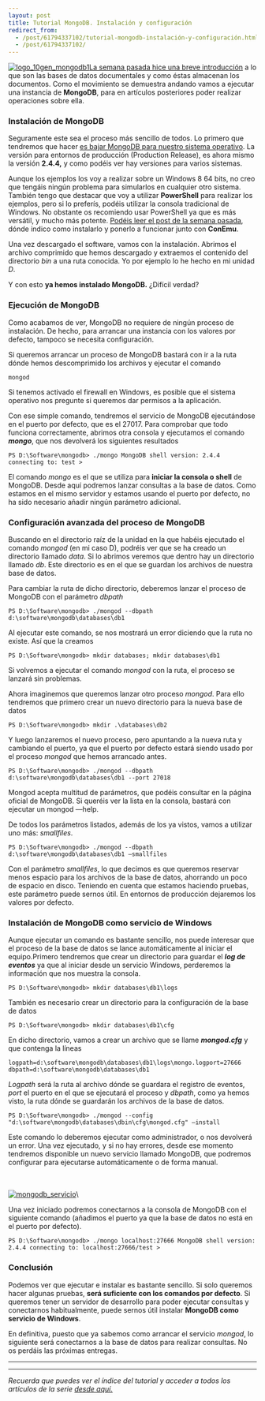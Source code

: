 ```yaml
---
layout: post
title: Tutorial MongoDB. Instalación y configuración
redirect_from:
  - /post/61794337102/tutorial-mongodb-instalación-y-configuración.html
  - /post/61794337102/
---
```


[![logo\_10gen\_mongodb1](http://lh6.ggpht.com/-sOFuOMBtNm4/UcIoiQk6jBI/AAAAAAAAAz0/5lIzCghBMK8/logo_10gen_mongodb1_thumb.png?imgmax=800 "logo_10gen_mongodb1")](http://lh4.ggpht.com/-55DoRJE-qY8/UcIoay823oI/AAAAAAAAAzs/ETO8lK-cmSI/s1600-h/logo_10gen_mongodb1%25255B2%25255D.png)[La
semana pasada hice una breve
introducción](https://charlascylon.com/post/61794334554/tutorial-mongodb-introducción-a-nosql-y-las-bases.html)
a lo que son las bases de datos documentales y como éstas almacenan los
documentos. Como el movimiento se demuestra andando vamos a ejecutar una
instancia de **MongoDB**, para en artículos posteriores poder realizar
operaciones sobre ella.

### Instalación de MongoDB

Seguramente este sea el proceso más sencillo de todos. Lo primero que
tendremos que hacer [es bajar MongoDB para nuestro sistema
operativo](http://www.mongodb.org/downloads). La versión para entornos
de producción (Production Release), es ahora mismo la versión **2.4.4,**
y como podéis ver hay versiones para varios sistemas.

Aunque los ejemplos los voy a realizar sobre un Windows 8 64 bits, no
creo que tengáis ningún problema para simularlos en cualquier otro
sistema. También tengo que destacar que voy a utilizar **PowerShell**
para realizar los ejemplos, pero si lo preferís, podéis utilizar la
consola tradicional de Windows. No obstante os recomiendo usar
PowerShell ya que es más versátil, y mucho más potente. [Podéis leer el
post de la semana
pasada](http://charlasconuncylon.blogspot.com.es/2013/06/mejorando-la-consola-de-windows-con.html),
dónde indico como instalarlo y ponerlo a funcionar junto con **ConEmu**.

Una vez descargado el software, vamos con la instalación. Abrimos el
archivo comprimido que hemos descargado y extraemos el contenido del
directorio *bin* a una ruta conocida. Yo por ejemplo lo he hecho en mi
unidad *D*.

Y con esto **ya hemos instalado MongoDB.** ¿Difícil verdad?

### Ejecución de MongoDB

Como acabamos de ver, MongoDB no requiere de ningún proceso de
instalación. De hecho, para arrancar una instancia con los valores por
defecto, tampoco se necesita configuración.

Si queremos arrancar un proceso de MongoDB bastará con ir a la ruta
dónde hemos descomprimido los archivos y ejecutar el comando

```
mongod
```

Si tenemos activado el firewall en Windows, es posible que el sistema
operativo nos pregunte si queremos dar permisos a la aplicación.

Con ese simple comando, tendremos el servicio de MongoDB ejecutándose en
el puerto por defecto, que es el 27017. Para comprobar que todo funciona
correctamente, abrimos otra consola y ejecutamos el comando ***mongo***,
que nos devolverá los siguientes resultados

```
PS D:\Software\mongodb> ./mongo MongoDB shell version: 2.4.4 connecting to: test > 
```

El comando *mongo* es el que se utiliza para **iniciar la consola o
shell** de MongoDB. Desde aquí podremos lanzar consultas a la base de
datos. Como estamos en el mismo servidor y estamos usando el puerto por
defecto, no ha sido necesario añadir ningún parámetro adicional.

### Configuración avanzada del proceso de MongoDB

Buscando en el directorio raíz de la unidad en la que habéis ejecutado
el comando *mongod* (en mi caso D), podréis ver que se ha creado un
directorio llamado *data*. Si lo abrimos veremos que dentro hay un
directorio llamado *db*. Este directorio es en el que se guardan los
archivos de nuestra base de datos.

Para cambiar la ruta de dicho directorio, deberemos lanzar el proceso de
MongoDB con el parámetro *dbpath*

```
PS D:\Software\mongodb> ./mongod --dbpath d:\software\mongodb\databases\db1
```

Al ejecutar este comando, se nos mostrará un error diciendo que la ruta
no existe. Así que la creamos

```
PS D:\Software\mongodb> mkdir databases; mkdir databases\db1 
```

Si volvemos a ejecutar el comando *mongod* con la ruta, el proceso se
lanzará sin problemas.

Ahora imaginemos que queremos lanzar otro proceso *mongod*. Para ello
tendremos que primero crear un nuevo directorio para la nueva base de
datos

```
PS D:\Software\mongodb> mkdir .\databases\db2
```

Y luego lanzaremos el nuevo proceso, pero apuntando a la nueva ruta y
cambiando el puerto, ya que el puerto por defecto estará siendo usado
por el proceso *mongod* que hemos arrancado antes.

```
PS D:\Software\mongodb> ./mongod --dbpath d:\software\mongodb\databases\db1 --port 27018
```

Mongod acepta multitud de parámetros, que podéis consultar en la página
oficial de MongoDB. Si queréis ver la lista en la consola, bastará con
ejecutar un mongod —help.

De todos los parámetros listados, además de los ya vistos, vamos a
utilizar uno más: *smallfiles*.

```
PS D:\Software\mongodb> ./mongod --dbpath d:\software\mongodb\databases\db1 –smallfiles
```

Con el parámetro *smallfiles*, lo que decimos es que queremos reservar
menos espacio para los archivos de la base de datos, ahorrando un poco
de espacio en disco. Teniendo en cuenta que estamos haciendo pruebas,
este parámetro puede sernos útil. En entornos de producción dejaremos
los valores por defecto.

### Instalación de MongoDB como servicio de Windows

Aunque ejecutar un comando es bastante sencillo, nos puede interesar que
el proceso de la base de datos se lance automáticamente al iniciar el
equipo.Primero tendremos que crear un directorio para guardar el ***log
de eventos*** ya que al iniciar desde un servicio Windows, perderemos la
información que nos muestra la consola.

```
PS D:\Software\mongodb> mkdir databases\db1\logs
```

También es necesario crear un directorio para la configuración de la
base de datos

```
PS D:\Software\mongodb> mkdir databases\db1\cfg
```

 En dicho directorio, vamos a crear un archivo que se llame
***mongod.cfg*** y que contenga la líneas

```
logpath=d:\software\mongodb\databases\db1\logs\mongo.logport=27666 dbpath=d:\software\mongodb\databases\db1
```

*Logpath* será la ruta al archivo dónde se guardara el registro de
eventos, *port* el puerto en el que se ejecutará el proceso y *dbpath*,
como ya hemos visto, la ruta dónde se guardarán los archivos de la base
de datos.

```
PS D:\Software\mongodb> ./mongod --config "d:\software\mongodb\databases\dbin\cfg\mongod.cfg" –install
```

Este comando lo deberemos ejecutar como administrador, o nos devolverá
un error. Una vez ejecutado, y si no hay errores, desde ese momento
tendremos disponible un nuevo servicio llamado MongoDB, que podremos
configurar para ejecutarse automáticamente o de forma manual.

\
\
[![mongodb\_servicio](http://lh6.ggpht.com/-IwGSmTz0Cy0/UcIopzdEB1I/AAAAAAAAA0E/owo9r8Wl-7M/mongodb_servicio_thumb%25255B3%25255D.png?imgmax=800 "mongodb_servicio")](http://lh6.ggpht.com/-PB_qW7ZcFTA/UcIoknGRBNI/AAAAAAAAAz8/hJKn_BHtgow/s1600-h/mongodb_servicio%25255B5%25255D.png)\

Una vez iniciado podremos conectarnos a la consola de MongoDB con el
siguiente comando (añadimos el puerto ya que la base de datos no está en
el puerto por defecto).

```
PS D:\Software\mongodb> ./mongo localhost:27666 MongoDB shell version: 2.4.4 connecting to: localhost:27666/test >  
```

### Conclusión

Podemos ver que ejecutar e instalar es bastante sencillo. Si solo
queremos hacer algunas pruebas, **será suficiente con los comandos por
defecto**. Si queremos tener un servidor de desarrollo para poder
ejecutar consultas y conectarnos habitualmente, puede sernos útil
instalar **MongoDB como servicio de Windows**.

En definitiva, puesto que ya sabemos como arrancar el servicio *mongod*,
lo siguiente será conectarnos a la base de datos para realizar
consultas. No os perdáis las próximas entregas.



* * * * *

* * * * *

*Recuerda que puedes ver el índice del tutorial y acceder a todos los
artículos de la serie [desde aquí.](https://charlascylon.com/tutorialmongo)*

